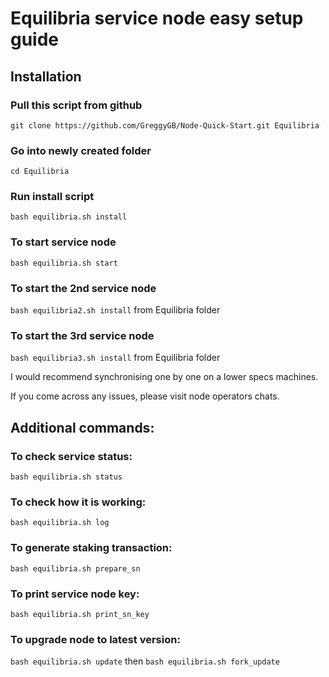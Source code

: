 
# Equilibria service node easy setup guide



## Installation

### Pull this script from github
`git clone https://github.com/GreggyGB/Node-Quick-Start.git Equilibria`

### Go into newly created folder

`cd Equilibria`

### Run install script

`bash equilibria.sh install`

### To start service node

`bash equilibria.sh start`

### To start the 2nd service node
`bash equilibria2.sh install`
from Equilibria folder

### To start the 3rd service node
`bash equilibria3.sh install`
from Equilibria folder

I would recommend synchronising one by one on a lower specs machines.

If you come across any issues, please visit node operators chats.

## Additional commands:

### To check service status:

`bash equilibria.sh status`

### To check how it is working:

`bash equilibria.sh log`

### To generate staking transaction:

`bash equilibria.sh prepare_sn`

### To print service node key:

`bash equilibria.sh print_sn_key`

### To upgrade node to latest version:

`bash equilibria.sh update`
 then
`bash equilibria.sh fork_update`


